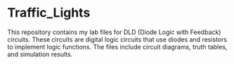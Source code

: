 # Traffic_Lights
This repository contains my lab files for DLD (Diode Logic with Feedback) circuits. These circuits are digital logic circuits that use diodes and resistors to implement logic functions. The files include circuit diagrams, truth tables, and simulation results.
